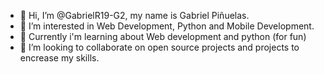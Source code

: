 - 👋 Hi, I’m @GabrielR19-G2, my name is Gabriel Piñuelas.
- 👀 I’m interested in Web Development, Python and Mobile Development. 
- 🌱 Currently i'm learning about Web development and python (for fun)
- 💞️ I’m looking to collaborate on open source projects and projects to encrease my skills.

<!---
GabrielR19-G2/GabrielR19-G2 is a ✨ special ✨ repository because its `README.md` (this file) appears on your GitHub profile.
You can click the Preview link to take a look at your changes.
--->
